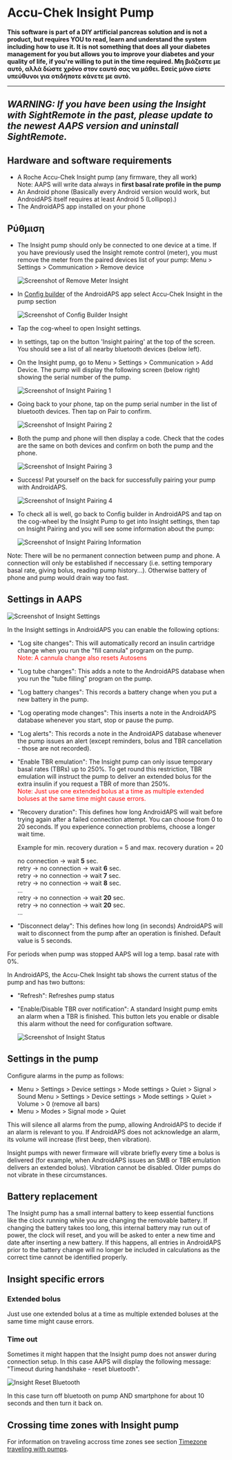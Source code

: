 # Accu-Chek Insight Pump

**This software is part of a DIY artificial pancreas solution and is not a product, but requires YOU to read, learn and understand the system including how to use it. It is not something that does all your diabetes management for you but allows you to improve your diabetes and your quality of life, if you're willing to put in the time required. Μη βιάζεστε με αυτό, αλλά δώστε χρόνο στον εαυτό σας να μάθει. Εσείς μόνο είστε υπεύθυνοι για οτιδήποτε κάνετε με αυτό.**

* * *

## ***WARNING:** If you have been using the Insight with **SightRemote** in the past, please **update to the newest AAPS version** and **uninstall SightRemote**.*

## Hardware and software requirements

* A Roche Accu-Chek Insight pump (any firmware, they all work) <br /> Note: AAPS will write data always in **first basal rate profile in the pump**
* An Android phone (Basically every Android version would work, but AndroidAPS itself requires at least Android 5 (Lollipop).)
* The AndroidAPS app installed on your phone

## Ρύθμιση

* The Insight pump should only be connected to one device at a time. If you have previously used the Insight remote control (meter), you must remove the meter from the paired devices list of your pump: Menu > Settings > Communication > Remove device
    
    ![Screenshot of Remove Meter Insight](../images/Insight_RemoveMeter.png)

* In [Config builder](../Configuration/Config-Builder) of the AndroidAPS app select Accu-Chek Insight in the pump section
    
    ![Screenshot of Config Builder Insight](../images/Insight_ConfigBuilder.png)

* Tap the cog-wheel to open Insight settings.

* In settings, tap on the button 'Insight pairing' at the top of the screen. You should see a list of all nearby bluetooth devices (below left).
* On the Insight pump, go to Menu > Settings > Communication > Add Device. The pump will display the following screen (below right) showing the serial number of the pump.
    
    ![Screenshot of Insight Pairing 1](../images/Insight_Pairing1.png)

* Going back to your phone, tap on the pump serial number in the list of bluetooth devices. Then tap on Pair to confirm.
    
    ![Screenshot of Insight Pairing 2](../images/Insight_Pairing2.png)

* Both the pump and phone will then display a code. Check that the codes are the same on both devices and confirm on both the pump and the phone.
    
    ![Screenshot of Insight Pairing 3](../images/Insight_Pairing3.png)

* Success! Pat yourself on the back for successfully pairing your pump with AndroidAPS.
    
    ![Screenshot of Insight Pairing 4](../images/Insight_Pairing4.png)

* To check all is well, go back to Config builder in AndroidAPS and tap on the cog-wheel by the Insight Pump to get into Insight settings, then tap on Insight Pairing and you will see some information about the pump:
    
    ![Screenshot of Insight Pairing Information](../images/Insight_PairingInformation.png)

Note: There will be no permanent connection between pump and phone. A connection will only be established if neccessary (i.e. setting temporary basal rate, giving bolus, reading pump history...). Otherwise battery of phone and pump would drain way too fast.

## Settings in AAPS

![Screenshot of Insight Settings](../images/Insight_pairing.png)

In the Insight settings in AndroidAPS you can enable the following options:

* "Log site changes": This will automatically record an insulin cartridge change when you run the "fill cannula" program on the pump.  
    <font color="red">Note: A cannula change also resets Autosens</b></font>
* "Log tube changes": This adds a note to the AndroidAPS database when you run the "tube filling" program on the pump.
* "Log battery changes": This records a battery change when you put a new battery in the pump.
* "Log operating mode changes": This inserts a note in the AndroidAPS database whenever you start, stop or pause the pump.
* "Log alerts": This records a note in the AndroidAPS database whenever the pump issues an alert (except reminders, bolus and TBR cancellation - those are not recorded).
* "Enable TBR emulation": The Insight pump can only issue temporary basal rates (TBRs) up to 250%. To get round this restriction, TBR emulation will instruct the pump to deliver an extended bolus for the extra insulin if you request a TBR of more than 250%.  
    <font color="red">Note: Just use one extended bolus at a time as multiple extended boluses at the same time might cause errors.</font>
* "Recovery duration": This defines how long AndroidAPS will wait before trying again after a failed connection attempt. You can choose from 0 to 20 seconds. If you experience connection problems, choose a longer wait time.   
      
    Example for min. recovery duration = 5 and max. recovery duration = 20   
      
    no connection -> wait **5** sec.   
    retry -> no connection -> wait **6** sec.   
    retry -> no connection -> wait **7** sec.   
    retry -> no connection -> wait **8** sec.   
    ...   
    retry -> no connection -> wait **20** sec.   
    retry -> no connection -> wait **20** sec.   
    ...

* "Disconnect delay": This defines how long (in seconds) AndroidAPS will wait to disconnect from the pump after an operation is finished. Default value is 5 seconds.

For periods when pump was stopped AAPS will log a temp. basal rate with 0%.

In AndroidAPS, the Accu-Chek Insight tab shows the current status of the pump and has two buttons:

* "Refresh": Refreshes pump status
* "Enable/Disable TBR over notification": A standard Insight pump emits an alarm when a TBR is finished. This button lets you enable or disable this alarm without the need for configuration software.
    
    ![Screenshot of Insight Status](../images/Insight_Status2.png)

## Settings in the pump

Configure alarms in the pump as follows:

* Menu > Settings > Device settings > Mode settings > Quiet > Signal > Sound Menu > Settings > Device settings > Mode settings > Quiet > Volume > 0 (remove all bars)
* Menu > Modes > Signal mode > Quiet

This will silence all alarms from the pump, allowing AndroidAPS to decide if an alarm is relevant to you. If AndroidAPS does not acknowledge an alarm, its volume will increase (first beep, then vibration).

Insight pumps with newer firmware will vibrate briefly every time a bolus is delivered (for example, when AndroidAPS issues an SMB or TBR emulation delivers an extended bolus). Vibration cannot be disabled. Older pumps do not vibrate in these circumstances.

## Battery replacement

The Insight pump has a small internal battery to keep essential functions like the clock running while you are changing the removable battery. If changing the battery takes too long, this internal battery may run out of power, the clock will reset, and you will be asked to enter a new time and date after inserting a new battery. If this happens, all entries in AndroidAPS prior to the battery change will no longer be included in calculations as the correct time cannot be identified properly.

## Insight specific errors

### Extended bolus

Just use one extended bolus at a time as multiple extended boluses at the same time might cause errors.

### Time out

Sometimes it might happen that the Insight pump does not answer during connection setup. In this case AAPS will display the following message: "Timeout during handshake - reset bluetooth".

![Insight Reset Bluetooth](../images/Insight_ResetBT.png)

In this case turn off bluetooth on pump AND smartphone for about 10 seconds and then turn it back on.

## Crossing time zones with Insight pump

For information on traveling accross time zones see section [Timezone traveling with pumps](../Usage/Timezone-traveling#insight).